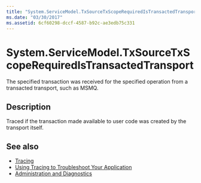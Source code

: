 ```yaml
---
title: "System.ServiceModel.TxSourceTxScopeRequiredIsTransactedTransport"
ms.date: "03/30/2017"
ms.assetid: 6cf60298-dccf-4587-b92c-ae3edb75c331
---
```

# System.ServiceModel.TxSourceTxScopeRequiredIsTransactedTransport
The specified transaction was received for the specified operation from a transacted transport, such as MSMQ.  
  
## Description  
 Traced if the transaction made available to user code was created by the transport itself.  
  
## See also

- [Tracing](index.md)
- [Using Tracing to Troubleshoot Your Application](using-tracing-to-troubleshoot-your-application.md)
- [Administration and Diagnostics](../index.md)
